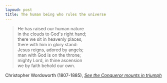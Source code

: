 ```yaml
---
layoud: post
title: The human being who rules the universe
---
```

> He has raised our human nature  
in the clouds to God's right hand;  
there we sit in heavenly places,  
there with him in glory stand:  
Jesus reigns, adored by angels;  
man with God is on the throne;  
mighty Lord, in thine ascension  
we by faith behold our own.

Christopher Wordsworth (1807-1885), [_See the Conqueror mounts in triumph_](http://www.cyberhymnal.org/htm/s/e/seetheco.htm)